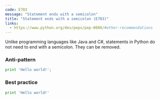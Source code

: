 ```yaml
---
code: E703
message: "Statement ends with a semicolon"
title: "Statement ends with a semicolon (E703)"
links:
  - https://www.python.org/dev/peps/pep-0008/#other-recommendations
---
```


Unlike programming languages like Java and C#, statements in Python do not need to end with a semicolon. They can be removed.

### Anti-pattern

```python
print 'Hello world!';
```

### Best practice

```python
print 'Hello world!'
```
